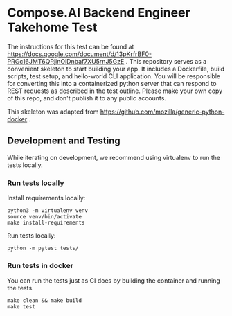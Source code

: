 # Compose.AI Backend Engineer Takehome Test
The instructions for this test can be found at https://docs.google.com/document/d/13pKrfrBF0-PRGc16JMT6QRjinOiDnbaf7XU5rnJ5GzE .
This repository serves as a convenient skeleton to start building your app.  It includes a Dockerfile, build scripts, test setup, and hello-world CLI application.  You will be responsible for converting this into a containerized python server that can respond to REST requests as described in the test outline.  Please make your own copy of this repo, and don't publish it to any public accounts.

This skeleton was adapted from https://github.com/mozilla/generic-python-docker .

## Development and Testing

While iterating on development, we recommend using virtualenv
to run the tests locally.

### Run tests locally

Install requirements locally:
```
python3 -m virtualenv venv
source venv/bin/activate
make install-requirements
```

Run tests locally:
```
python -m pytest tests/
```

### Run tests in docker

You can run the tests just as CI does by building the container
and running the tests.

```
make clean && make build
make test
```
